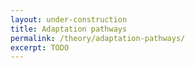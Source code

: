 ```yaml
---
layout: under-construction
title: Adaptation pathways
permalink: /theory/adaptation-pathways/
excerpt: TODO
---
```

